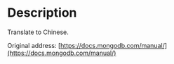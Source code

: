 # Description

Translate to Chinese.



Original address:  [https://docs.mongodb.com/manual/](https://docs.mongodb.com/manual/)



